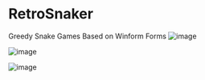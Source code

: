 # RetroSnaker
Greedy Snake Games Based on Winform Forms
![image](https://github.com/git102347501/RetroSnaker/assets/37917403/25c41654-3d4f-48e7-85da-b2105193e159)

![image](https://github.com/git102347501/RetroSnaker/assets/37917403/10778085-1635-46e2-8700-d1893c069dc4)

![image](https://github.com/git102347501/RetroSnaker/assets/37917403/b21f26e4-8caf-4b8d-8d8e-42e78c645601)
